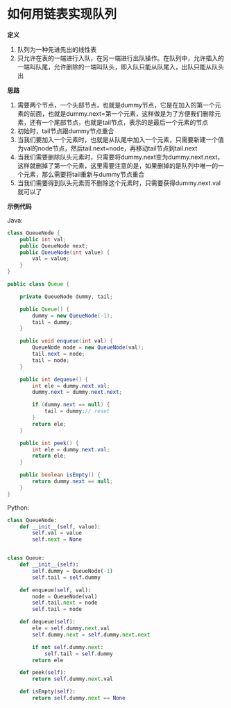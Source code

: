 # 如何用链表实现队列

**定义**

1. 队列为一种先进先出的线性表
2. 只允许在表的一端进行入队，在另一端进行出队操作。在队列中，允许插入的一端叫队尾，允许删除的一端叫队头，即入队只能从队尾入，出队只能从队头出

**思路**

1. 需要两个节点，一个头部节点，也就是dummy节点，它是在加入的第一个元素的前面，也就是dummy.next=第一个元素，这样做是为了方便我们删除元素，还有一个尾部节点，也就是tail节点，表示的是最后一个元素的节点
2. 初始时，tail节点跟dummy节点重合
3. 当我们要加入一个元素时，也就是从队尾中加入一个元素，只需要新建一个值为val的node节点，然后tail.next=node，再移动tail节点到tail.next
4. 当我们需要删除队头元素时，只需要将dummy.next变为dummy.next.next，这样就删掉了第一个元素，这里需要注意的是，如果删掉的是队列中唯一的一个元素，那么需要将tail重新与dummy节点重合
5. 当我们需要得到队头元素而不删除这个元素时，只需要获得dummy.next.val就可以了

**示例代码**

Java:

```java
class QueueNode {
    public int val;
    public QueueNode next;
    public QueueNode(int value) {
        val = value;
    }
}

public class Queue {

    private QueueNode dummy, tail;

    public Queue() {
        dummy = new QueueNode(-1);
        tail = dummy;
    }

    public void enqueue(int val) {
        QueueNode node = new QueueNode(val);
        tail.next = node;
        tail = node;
    }

    public int dequeue() {
        int ele = dummy.next.val;
        dummy.next = dummy.next.next;

        if (dummy.next == null) {
            tail = dummy;// reset
        }
        return ele;
    }

    public int peek() {
        int ele = dummy.next.val;
        return ele;
    }

    public boolean isEmpty() {
        return dummy.next == null;
    }
}
```

Python:

```python
class QueueNode:
    def __init__(self, value):
        self.val = value
        self.next = None


class Queue:
    def __init__(self):
        self.dummy = QueueNode(-1)
        self.tail = self.dummy

    def enqueue(self, val):
        node = QueueNode(val)
        self.tail.next = node
        self.tail = node

    def dequeue(self):
        ele = self.dummy.next.val
        self.dummy.next = self.dummy.next.next

        if not self.dummy.next:
            self.tail = self.dummy
        return ele

    def peek(self):
        return self.dummy.next.val

    def isEmpty(self):
        return self.dummy.next == None
```
